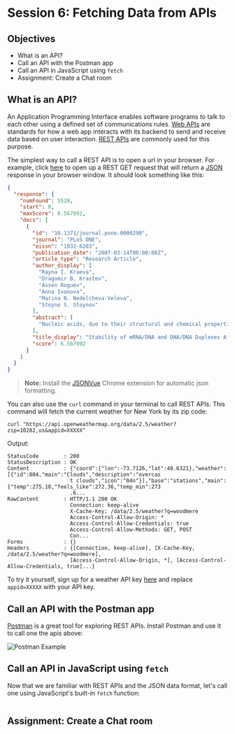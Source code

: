 # Session 6: Fetching Data from APIs

## Objectives

- What is an API?
- Call an API with the Postman app
- Call an API in JavaScript using `fetch`
- Assignment: Create a Chat room

## What is an API?

An Application Programming Interface enables software programs to talk to each other using a defined set of communications rules. [Web APIs](https://developer.mozilla.org/en-US/docs/Learn/JavaScript/Client-side_web_APIs/Introduction) are standards for how a web app interacts with its backend to send and receive data based on user interaction. [REST APIs](https://restfulapi.net/) are commonly used for this purpose.

The simplest way to call a REST API is to open a url in your browser. For example, click [here](http://api.plos.org/search?q=title:DNA) to open up a REST GET request that will return a [JSON](https://www.json.org/json-en.html) response in your browser window. It should look something like this:

```json
{
  "response": {
    "numFound": 5528,
    "start": 0,
    "maxScore": 6.567992,
    "docs": [
      {
        "id": "10.1371/journal.pone.0000290",
        "journal": "PLoS ONE",
        "eissn": "1932-6203",
        "publication_date": "2007-03-14T00:00:00Z",
        "article_type": "Research Article",
        "author_display": [
          "Rayna I. Kraeva",
          "Dragomir B. Krastev",
          "Assen Roguev",
          "Anna Ivanova",
          "Marina N. Nedelcheva-Veleva",
          "Stoyno S. Stoynov"
        ],
        "abstract": [
          "Nucleic acids, due to their structural and chemical properties, can form double-stranded secondary structures that assist the transfer of genetic information and can modulate gene expression. However, the nucleotide sequence alone is insufficient in explaining phenomena like intron-exon recognition during RNA processing. This raises the question whether nucleic acids are endowed with other attributes that can contribute to their biological functions. In this work, we present a calculation of thermodynamic stability of DNA/DNA and mRNA/DNA duplexes across the genomes of four species in the genus Saccharomyces by nearest-neighbor method. The results show that coding regions are more thermodynamically stable than introns, 3′-untranslated regions and intergenic sequences. Furthermore, open reading frames have more stable sense mRNA/DNA duplexes than the potential antisense duplexes, a property that can aid gene discovery. The lower stability of the DNA/DNA and mRNA/DNA duplexes of 3′-untranslated regions and the higher stability of genes correlates with increased mRNA level. These results suggest that the thermodynamic stability of DNA/DNA and mRNA/DNA duplexes affects mRNA transcription."
        ],
        "title_display": "Stability of mRNA/DNA and DNA/DNA Duplexes Affects mRNA Transcription",
        "score": 6.567992
      }
    ]
  }
}
```

> **Note:** Install the [JSONVue](https://chrome.google.com/webstore/detail/jsonvue/chklaanhfefbnpoihckbnefhakgolnmc?hl=en-US) Chrome extension for automatic json formatting.

You can also use the `curl` command in your terminal to call REST APIs. This command will fetch the current weather for New York by its zip code:

```
curl "https://api.openweathermap.org/data/2.5/weather?zip=10282,us&appid=XXXXX"
```

Output:

```
StatusCode        : 200
StatusDescription : OK
Content           : {"coord":{"lon":-73.7126,"lat":40.6321},"weather":[{"id":804,"main":"Clouds","description":"overcas
                    t clouds","icon":"04n"}],"base":"stations","main":{"temp":275.18,"feels_like":272.36,"temp_min":273
                    .6...
RawContent        : HTTP/1.1 200 OK
                    Connection: keep-alive
                    X-Cache-Key: /data/2.5/weather?q=woodmere
                    Access-Control-Allow-Origin: *
                    Access-Control-Allow-Credentials: true
                    Access-Control-Allow-Methods: GET, POST
                    Con...
Forms             : {}
Headers           : {[Connection, keep-alive], [X-Cache-Key, /data/2.5/weather?q=woodmere],
                    [Access-Control-Allow-Origin, *], [Access-Control-Allow-Credentials, true]...}
```

To try it yourself, sign up for a weather API key [here](https://openweathermap.org/api) and replace `appid=XXXXX` with your API key.

## Call an API with the Postman app

[Postman](https://www.postman.com/downloads/) is a great tool for exploring REST APIs. Install Postman and use it to call one the apis above:

![Postman Example](https://github.com/MiriamT/mcon-353/blob/main/images/session6_postman.png?raw=true)

## Call an API in JavaScript using `fetch`

Now that we are familiar with REST APIs and the JSON data format, let's call one using JavaScript's built-in `fetch` function:

```js

```

## Assignment: Create a Chat room
